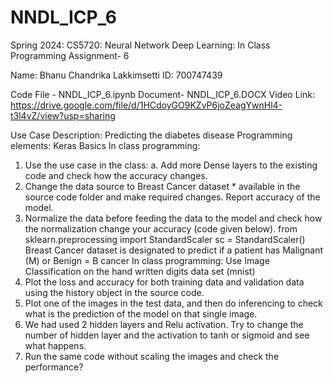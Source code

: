 # NNDL_ICP_6
Spring 2024: CS5720: Neural Network Deep Learning: In Class Programming Assignment- 6

Name: Bhanu Chandrika Lakkimsetti ID: 700747439

Code File - NNDL_ICP_6.ipynb        Document- NNDL_ICP_6.DOCX
  Video Link: https://drive.google.com/file/d/1HCdoyGO9KZvP6joZeagYwnHl4-t3l4vZ/view?usp=sharing

Use Case Description: 
Predicting the diabetes disease
Programming elements:
Keras Basics
In class programming:
1. Use the use case in the class:
a. Add more Dense layers to the existing code and check how the accuracy changes.
2. Change the data source to Breast Cancer dataset * available in the source code folder and make required
changes. Report accuracy of the model.
3. Normalize the data before feeding the data to the model and check how the normalization change your
accuracy (code given below).
from sklearn.preprocessing import StandardScaler
sc = StandardScaler()
Breast Cancer dataset is designated to predict if a patient has Malignant (M) or Benign = B cancer
In class programming:
Use Image Classification on the hand written digits data set (mnist)
1. Plot the loss and accuracy for both training data and validation data using the history object in the source
code.
2. Plot one of the images in the test data, and then do inferencing to check what is the prediction of the model
on that single image.
3. We had used 2 hidden layers and Relu activation. Try to change the number of hidden layer and the
activation to tanh or sigmoid and see what happens.
4. Run the same code without scaling the images and check the performance?
